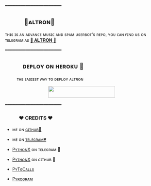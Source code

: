 <p align="center"><a h.jpg"></a></p>

━━━━━━━━━━━━━━━━━━━━━━

## ㅤㅤㅤ 🖤ᴀʟᴛʀᴏɴ🖤
ᴛʜɪs ɪs ᴀɴ ᴀᴅᴠᴀɴᴄᴇ ᴍᴜsɪᴄ ᴀɴᴅ sᴘᴀᴍ ᴜsᴇʀʙᴏᴛ's ʀᴇᴘᴏ, ʏᴏᴜ ᴄᴀɴ ғɪɴᴅ ᴜs ᴏɴ ᴛᴇʟᴇɢʀᴀᴍ ᴀs  [🖤 𝐀𝐋𝐓𝐑𝐎𝐍 🖤](https://t.me/Altron_X)


━━━━━━━━━━━━━━━━━━━━━━
## ㅤㅤㅤᴅᴇᴘʟᴏʏ ᴏɴ ʜᴇʀᴏᴋᴜ​ 🚀
ㅤㅤㅤᴛʜᴇ ᴇᴀsɪᴇsᴛ ᴡᴀʏ ᴛᴏ ᴅᴇᴘʟᴏʏ ᴀʟᴛʀᴏɴ​
<p align="center"><a href="https://heroku.com/deploy"> <img src="https://img.shields.io/badge/Deploy%20To%20Heroku-black?style=for-the-badge&logo=heroku" width="220" height="38.45"/></a></p>

 ━━━━━━━━━━━━━━━━━━━━━━

### ㅤㅤㅤ❤ CREDITS ❤


- ᴍᴇ ᴏɴ [ɢɪᴛʜᴜʙ💞](https://github.com/Shailendra34)ㅤㅤㅤㅤㅤㅤㅤㅤ
ㅤㅤㅤㅤㅤㅤㅤㅤ
- ᴍᴇ ᴏɴ [ᴛᴇʟᴇɢʀᴀᴍ💔](https://t.me/Shailendra34)

- [PʏᴛʜᴏɴX](https://t.me/Dark_X_Python) ᴏɴ ᴛᴇʟᴇɢʀᴀᴍ 💫

- [PʏᴛʜᴏɴX](https://github.com/Err0rMK) ᴏɴ ɢɪᴛʜᴜʙ 💖

- [PʏTɢCᴀʟʟs](https://github.com/pytgcalls/pytgcalls)

- [Pʏʀᴏɢʀᴀᴍ](https://github.com/pyrogram/pyrogram)

